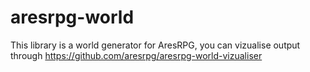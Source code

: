 # aresrpg-world

This library is a world generator for AresRPG, you can vizualise output through https://github.com/aresrpg/aresrpg-world-vizualiser
